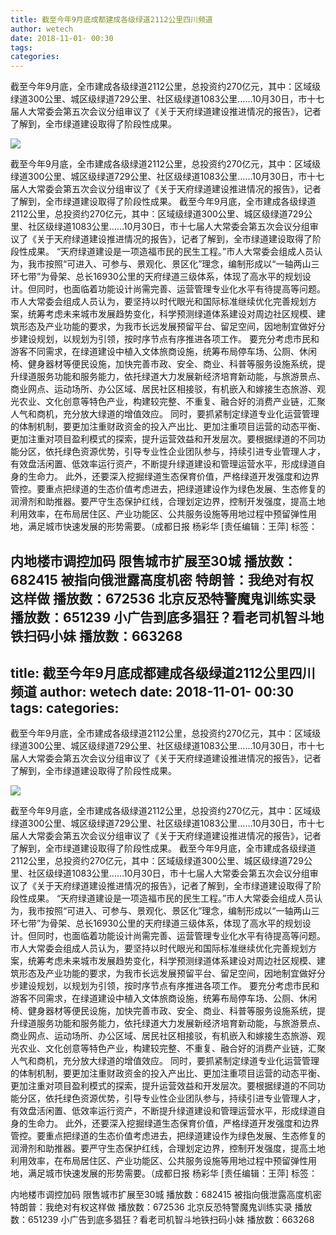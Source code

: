 ```yaml
---
title: 截至今年9月底成都建成各级绿道2112公里四川频道
author: wetech
date: 2018-11-01- 00:30
tags: 
categories: 
---
```

截至今年9月底，全市建成各级绿道2112公里，总投资约270亿元，其中：区域级绿道300公里、城区级绿道729公里、社区级绿道1083公里……10月30日，市十七届人大常委会第五次会议分组审议了《关于天府绿道建设推进情况的报告》，记者了解到，全市绿道建设取得了阶段性成果。
<!-- more -->
                
<img align="center" border="0" src="http://p2.ifengimg.com/a/2016/0810/204c433878d5cf9size1_w16_h16.png" />
                
                
            
截至今年9月底，全市建成各级绿道2112公里，总投资约270亿元，其中：区域级绿道300公里、城区级绿道729公里、社区级绿道1083公里……10月30日，市十七届人大常委会第五次会议分组审议了《关于天府绿道建设推进情况的报告》，记者了解到，全市绿道建设取得了阶段性成果。
截至今年9月底，全市建成各级绿道2112公里，总投资约270亿元，其中：区域级绿道300公里、城区级绿道729公里、社区级绿道1083公里……10月30日，市十七届人大常委会第五次会议分组审议了《关于天府绿道建设推进情况的报告》，记者了解到，全市绿道建设取得了阶段性成果。
“天府绿道建设是一项造福市民的民生工程。”市人大常委会组成人员认为，我市按照“可进入、可参与、景观化、景区化”理念，编制形成以“一轴两山三环七带”为骨架、总长16930公里的天府绿道三级体系，体现了高水平的规划设计。但同时，也面临着功能设计尚需完善、运营管理专业化水平有待提高等问题。
市人大常委会组成人员认为，要坚持以时代眼光和国际标准继续优化完善规划方案，统筹考虑未来城市发展趋势变化，科学预测绿道体系建设对周边社区规模、建筑形态及产业功能的要求，为我市长远发展预留平台、留足空间，因地制宜做好分步建设规划，以规划为引领，按时序节点有序推进各项工作。
要充分考虑市民和游客不同需求，在绿道建设中植入文体旅商设施，统筹布局停车场、公厕、休闲椅、健身器材等便民设施，加快完善市政、安全、商业、科普等服务设施系统，提升绿道服务功能和服务能力，依托绿道大力发展新经济培育新动能，与旅游景点、商业网点、运动场所、办公区域、居民社区相接驳，有机嵌入和嫁接生态旅游、观光农业、文化创意等特色产业，构建较完整、不重复、融合好的消费产业链，汇聚人气和商机，充分放大绿道的增值效应。
同时，要抓紧制定绿道专业化运营管理的体制机制，要更加注重财政资金的投入产出比、更加注重项目运营的动态平衡、更加注重对项目盈利模式的探索，提升运营效益和开发层次。要根据绿道的不同功能分区，依托绿色资源优势，引导专业性企业团队参与，持续引进专业管理人才，有效盘活闲置、低效率运行资产，不断提升绿道建设和管理运营水平，形成绿道自身的生命力。
此外，还要深入挖掘绿道生态保育价值，严格绿道开发强度和边界管控。要重点把绿道的生态价值考虑进去，把绿道建设作为绿色发展、生态修复的润滑剂和助推器。要严守生态保护红线，合理划定边界，控制开发强度，提高土地利用效率，在布局居住区、产业功能区、公共服务设施等用地过程中预留弹性用地，满足城市快速发展的形势需要。（成都日报 杨彩华
[责任编辑：王萍]
标签：
 
 
 
 
 
 
 
 
             
内地楼市调控加码 限售城市扩展至30城
播放数：682415
被指向俄泄露高度机密 特朗普：我绝对有权这样做
播放数：672536
北京反恐特警魔鬼训练实录
播放数：651239
小广告到底多猖狂？看老司机智斗地铁扫码小妹
播放数：663268
---
title: 截至今年9月底成都建成各级绿道2112公里四川频道
author: wetech
date: 2018-11-01- 00:30
tags: 
categories: 
---
截至今年9月底，全市建成各级绿道2112公里，总投资约270亿元，其中：区域级绿道300公里、城区级绿道729公里、社区级绿道1083公里……10月30日，市十七届人大常委会第五次会议分组审议了《关于天府绿道建设推进情况的报告》，记者了解到，全市绿道建设取得了阶段性成果。
<!-- more -->
                
<img align="center" border="0" src="http://p2.ifengimg.com/a/2016/0810/204c433878d5cf9size1_w16_h16.png" />
                
                
            
截至今年9月底，全市建成各级绿道2112公里，总投资约270亿元，其中：区域级绿道300公里、城区级绿道729公里、社区级绿道1083公里……10月30日，市十七届人大常委会第五次会议分组审议了《关于天府绿道建设推进情况的报告》，记者了解到，全市绿道建设取得了阶段性成果。
截至今年9月底，全市建成各级绿道2112公里，总投资约270亿元，其中：区域级绿道300公里、城区级绿道729公里、社区级绿道1083公里……10月30日，市十七届人大常委会第五次会议分组审议了《关于天府绿道建设推进情况的报告》，记者了解到，全市绿道建设取得了阶段性成果。
“天府绿道建设是一项造福市民的民生工程。”市人大常委会组成人员认为，我市按照“可进入、可参与、景观化、景区化”理念，编制形成以“一轴两山三环七带”为骨架、总长16930公里的天府绿道三级体系，体现了高水平的规划设计。但同时，也面临着功能设计尚需完善、运营管理专业化水平有待提高等问题。
市人大常委会组成人员认为，要坚持以时代眼光和国际标准继续优化完善规划方案，统筹考虑未来城市发展趋势变化，科学预测绿道体系建设对周边社区规模、建筑形态及产业功能的要求，为我市长远发展预留平台、留足空间，因地制宜做好分步建设规划，以规划为引领，按时序节点有序推进各项工作。
要充分考虑市民和游客不同需求，在绿道建设中植入文体旅商设施，统筹布局停车场、公厕、休闲椅、健身器材等便民设施，加快完善市政、安全、商业、科普等服务设施系统，提升绿道服务功能和服务能力，依托绿道大力发展新经济培育新动能，与旅游景点、商业网点、运动场所、办公区域、居民社区相接驳，有机嵌入和嫁接生态旅游、观光农业、文化创意等特色产业，构建较完整、不重复、融合好的消费产业链，汇聚人气和商机，充分放大绿道的增值效应。
同时，要抓紧制定绿道专业化运营管理的体制机制，要更加注重财政资金的投入产出比、更加注重项目运营的动态平衡、更加注重对项目盈利模式的探索，提升运营效益和开发层次。要根据绿道的不同功能分区，依托绿色资源优势，引导专业性企业团队参与，持续引进专业管理人才，有效盘活闲置、低效率运行资产，不断提升绿道建设和管理运营水平，形成绿道自身的生命力。
此外，还要深入挖掘绿道生态保育价值，严格绿道开发强度和边界管控。要重点把绿道的生态价值考虑进去，把绿道建设作为绿色发展、生态修复的润滑剂和助推器。要严守生态保护红线，合理划定边界，控制开发强度，提高土地利用效率，在布局居住区、产业功能区、公共服务设施等用地过程中预留弹性用地，满足城市快速发展的形势需要。（成都日报 杨彩华
[责任编辑：王萍]
标签：
 
 
 
 
 
 
 
 
             
内地楼市调控加码 限售城市扩展至30城
播放数：682415
被指向俄泄露高度机密 特朗普：我绝对有权这样做
播放数：672536
北京反恐特警魔鬼训练实录
播放数：651239
小广告到底多猖狂？看老司机智斗地铁扫码小妹
播放数：663268
